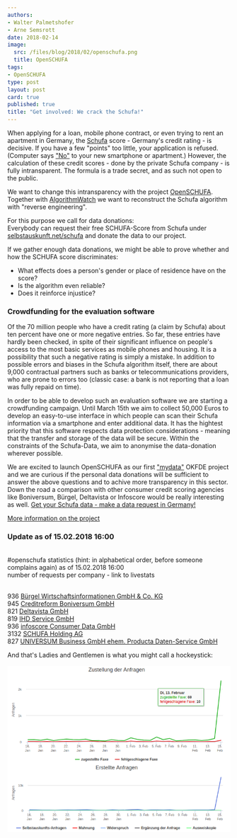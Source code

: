 ```yaml
---
authors: 
- Walter Palmetshofer
- Arne Semsrott
date: 2018-02-14
image:
  src: /files/blog/2018/02/openschufa.png
  title: OpenSCHUFA
tags:
- OpenSCHUFA
type: post
layout: post
card: true
published: true
title: "Get involved: We crack the Schufa!" 
---
```


When applying for a loan, mobile phone contract, or even trying to rent an apartment in Germany, the [Schufa](https://en.wikipedia.org/wiki/Schufa) score - Germany's credit rating - is decisive. If you have a few "points" too little, your application is refused. (Computer says ["No"](https://youtu.be/AJQ3TM-p2QI?t=45) to your new smartphone or apartment.) However, the calculation of these credit scores - done by the private Schufa company - is fully intransparent. The formula is a trade secret, and as such not open to the public. 

We want to change this intransparency with the project [OpenSCHUFA](http://openschufa.de/).  Together with [AlgorithmWatch](https://algorithmwatch.org/de/) we want to reconstruct the Schufa algorithm with "reverse engineering".

For this purpose we call for data donations:  
Everybody can request their free SCHUFA-Score from Schufa under [selbstauskunft.net/schufa](https://selbstauskunft.net/schufa) and donate the data to our project.

If we gather enough data donations, we might be able to prove whether and how the SCHUFA score discriminates:
- What effects does a person's gender or place of residence have on the score? 
- Is the algorithm even reliable? 
- Does it reinforce injustice?

<h3> Crowdfunding for the evaluation software</h3>

Of the 70 million people who have a credit rating (a claim by Schufa) about ten percent have one or more negative entries. So far, these entries have hardly been checked, in spite of their significant influence on people's access to the most basic services as mobile phones and housing. It is a possibility that such a negative rating is simply a mistake. In addition to possible errors and biases in the Schufa algorithm itself, there are about 9,000 contractual partners such as banks or telecommunications providers, who are prone to errors too (classic case: a bank is not reporting that a loan was fully repaid on time).

In order to be able to develop such an evaluation software we are starting a crowdfunding campaign. Until March 15th we aim to collect 50,000 Euros to develop an easy-to-use interface in which people can scan their Schufa information via a smartphone and enter additional data. It has the hightest priority that this software respects data protection considerations - meaning that the transfer and storage of the data will be secure. Within the constraints of the Schufa-Data, we aim to anonymise the data-donation wherever possible. 

We are excited to launch OpenSCHUFA as our first ["mydata"](https://mydata.org) OKFDE project and we are curious
if the personal data donations will be sufficient to answer the above questions and to achive more transparency in this sector.
Down the road a comparison with other consumer credit scoring agencies like  Boniversum, Bürgel, Deltavista or Infoscore would be really interesting as well.
<a id="update"></a>
[Get your Schufa data - make a data request in Germany!](https://selbstauskunft.net/schufa)

[More information on the project](http://www.openschufa.de/)
<br>



<h3>Update as of 15.02.2018 16:00</h3>
<br>
#openschufa statistics (hint: in alphabetical order, before someone complains again) as of 15.02.2018 16:00
<br>
number of requests per company - link to livestats<br>
<br>

936 [Bürgel Wirtschaftsinformationen GmbH & Co. KG](https://selbstauskunft.net/unternehmen/4-buergel/statistiken)<br>
945 [Creditreform Boniversum GmbH](https://selbstauskunft.net/unternehmen/2-creditreform)<br>
821 [Deltavista GmbH](https://selbstauskunft.net/unternehmen/5/statistiken)<br>
819 [IHD Service GmbH](https://selbstauskunft.net/unternehmen/36/statistiken)<br>
936 [infoscore Consumer Data GmbH](https://selbstauskunft.net/unternehmen/1194/statistiken)<br>
3132 [SCHUFA Holding AG](https://selbstauskunft.net/unternehmen/1-schufa/statistiken)<br>
827 [UNIVERSUM Business GmbH ehem. Producta Daten-Service GmbH](https://selbstauskunft.net/unternehmen/61-producta/)<br>

And that's Ladies and Gentlemen is what you might call a hockeystick:<br>
<br>
![A good start](/files/blog/2018/02/hockeystick.png "upward trend")
